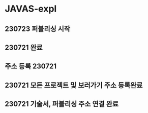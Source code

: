 # JAVAS-expl
## 230723 퍼블리싱 시작
## 230721 완료
## 주소 등록 230721
## 230721 모든 프로젝트 및 보러가기 주소 등록완료
## 230721 기술서, 퍼블리싱 주소 연결 완료